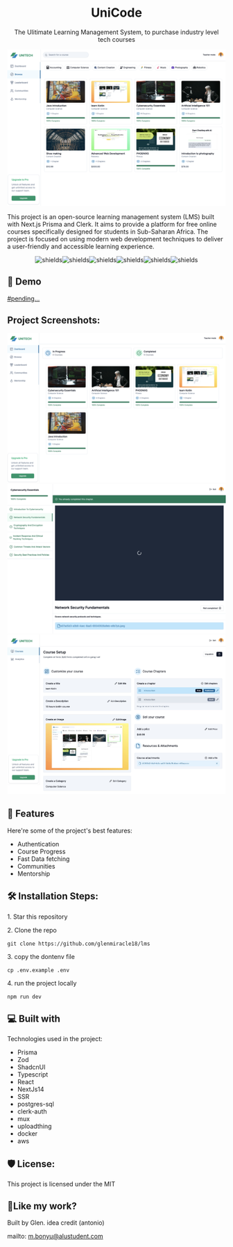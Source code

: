 <h1 align="center" id="title">UniCode</h1>
<p align="center"> The Ulitimate Learning Management System, to purchase industry level tech courses</p>

<p align="center"><img src="/screenshots/course_browse_page.png" alt="project-image"></p>

<p id="description">This project is an open-source learning management system (LMS) built with Next.js Prisma and Clerk. It aims to provide a platform for free online courses specifically designed for students in Sub-Saharan Africa. The project is focused on using modern web development techniques to deliver a user-friendly and accessible learning experience.</p>

<p align="center"><img src="https://img.shields.io/github/last-commit/glenmiracle18/lms" alt="shields"><img src="https://img.shields.io/github/commit-activity/m/glenmiracle18/lms" alt="shields"><img src="https://img.shields.io/cii/percentage/1" alt="shields"><img src="https://img.shields.io/github/languages/count/glenmiracle18/lms" alt="shields"><img src="https://img.shields.io/github/languages/top/glenmiracle18/lms" alt="shields"><img src="https://img.shields.io/npm/l/prisma" alt="shields"></p>

<h2>🚀 Demo</h2>

[#pending...](#pending...)

<h2>Project Screenshots:</h2>

<img src="/screenshots/dashboard.png" alt="project-screenshot" >

<img src="/screenshots/course-page.png" alt="project-screenshot">

<img src="/screenshots/course_setup.jpeg" alt="project-screenshot">

  
  
<h2>🧐 Features</h2>

Here're some of the project's best features:

*   Authentication
*   Course Progress
*   Fast Data fetching
*   Communities
*   Mentorship

<h2>🛠️ Installation Steps:</h2>

<p>1. Star this repository</p>

<p>2. Clone the repo</p>

```
git clone https://github.com/glenmiracle18/lms
```

<p>3. copy the dontenv file</p>

```
cp .env.example .env
```

<p>4. run the project locally</p>

```
npm run dev
```

  
  
<h2>💻 Built with</h2>

Technologies used in the project:

*   Prisma
*   Zod
*   ShadcnUI
*   Typescript
*   React
*   NextJs14
*   SSR
*   postgres-sql
*   clerk-auth
*   mux
*   uploadthing
*   docker
*   aws

<h2>🛡️ License:</h2>

This project is licensed under the MIT

<h2>💖Like my work?</h2>

Built by Glen. idea credit (antonio)<p>mailto: m.bonyu@alustudent.com</p>
